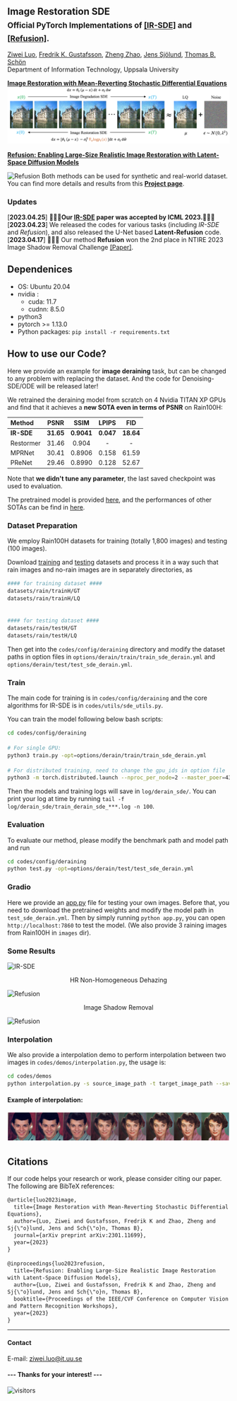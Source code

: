 
## Image Restoration SDE <br><sub>Official PyTorch Implementations of [[IR-SDE]](https://arxiv.org/abs/2301.11699) and [[Refusion]](https://arxiv.org/abs/2304.08291). </sub>

[Ziwei Luo](https://algolzw.github.io/), 
[Fredrik K. Gustafsson](https://www.fregu856.com/), 
[Zheng Zhao](https://zz.zabemon.com/), 
[Jens Sjölund](https://jsjol.github.io/), 
[Thomas B. Schön](https://user.it.uu.se/~thosc112/index.html)</br>
Department of Information Technology, Uppsala University</br>

**[Image Restoration with Mean-Reverting Stochastic Differential Equations](https://arxiv.org/abs/2301.11699)**</br>
![IR-SDE](figs/overview.png)

**[Refusion: Enabling Large-Size Realistic Image Restoration with Latent-Space Diffusion Models](https://arxiv.org/abs/2304.08291)**</br>

![Refusion](figs/refusion.png)
Both methods can be used for synthetic and real-world dataset. You can find more details and results from this **[Project page](https://algolzw.github.io/ir-sde/index.html)**.

### Updates
[**2023.04.25**] 🎉🎉🎉**Our [IR-SDE](https://arxiv.org/abs/2301.11699) paper was accepted by ICML 2023.**🎉🎉🎉<br>
[**2023.04.23**] We released the codes for various tasks (including *IR-SDE* and *Refusion*), and also released the U-Net based **Latent-Refusion** code.<br>
[**2023.04.17**] 🎉🎉🎉 Our method **Refusion** won the 2nd place in NTIRE 2023 Image Shadow Removal Challenge [[Paper]](https://arxiv.org/abs/2304.08291).<br>
<!--[**2023.02.02**] We provide a [Gradio](https://gradio.app/) app file for the case that you want to [test your own images](https://github.com/Algolzw/image-restoration-sde#Gradio).-->

## Dependenices

* OS: Ubuntu 20.04
* nvidia :
	- cuda: 11.7
	- cudnn: 8.5.0
* python3
* pytorch >= 1.13.0
* Python packages: `pip install -r requirements.txt`

## How to use our Code?

Here we provide an example for **image deraining** task, but can be changed to any problem with replacing the dataset. And the code for Denoising-SDE/ODE will be released later!

We retrained the deraining model from scratch on 4 Nvidia TITAN XP GPUs and find that it achieves a **new SOTA even in terms of PSNR** on Rain100H:

| Method |  PSNR   | SSIM  | LPIPS   | FID  |
| :--- |  :----:  | :----:  | :----:  | :----:  |
| **IR-SDE** | **31.65**  | **0.9041** | **0.047** | **18.64** |
| Restormer | 31.46  | 0.904 | - | - |
| MPRNet | 30.41 | 0.8906 | 0.158 | 61.59 |
| PReNet | 29.46 | 0.8990 | 0.128 | 52.67 |

Note that **we didn't tune any parameter**, the last saved checkpoint was used to evaluation.

The pretrained model is provided [here](https://drive.google.com/file/d/1o6ELATcKOw96Uno8rJVB20vcLRWWBnu2/view?usp=share_link), and the performances of other SOTAs can be find in [here](https://paperswithcode.com/sota/single-image-deraining-on-rain100h).

### Dataset Preparation

We employ Rain100H datasets for training (totally 1,800 images) and testing (100 images). 

Download [training](http://www.icst.pku.edu.cn/struct/att/RainTrainH.zip) and [testing](http://www.icst.pku.edu.cn/struct/att/Rain100H.zip) datasets and process it in a way such that rain images and no-rain images are in separately directories, as

```bash
#### for training dataset ####
datasets/rain/trainH/GT
datasets/rain/trainH/LQ


#### for testing dataset ####
datasets/rain/testH/GT
datasets/rain/testH/LQ

```

Then get into the `codes/config/deraining` directory and modify the dataset paths in option files in 
`options/derain/train/train_sde_derain.yml` and `options/derain/test/test_sde_derain.yml`.


### Train
The main code for training is in `codes/config/deraining` and the core algorithms for IR-SDE is in `codes/utils/sde_utils.py`.

You can train the model following below bash scripts:

```bash
cd codes/config/deraining

# For single GPU:
python3 train.py -opt=options/derain/train/train_sde_derain.yml

# For distributed training, need to change the gpu_ids in option file
python3 -m torch.distributed.launch --nproc_per_node=2 --master_poer=4321 train.py -opt=options/derain/train/train_sde_derain.yml --launcher pytorch
```

Then the models and training logs will save in `log/derain_sde/`. 
You can print your log at time by running `tail -f log/derain_sde/train_derain_sde_***.log -n 100`.

### Evaluation
To evaluate our method, please modify the benchmark path and model path and run

```bash
cd codes/config/deraining
python test.py -opt=options/derain/test/test_sde_derain.yml
```

### Gradio
Here we provide an [app.py](https://github.com/Algolzw/image-restoration-sde/blob/main/codes/config/deraining/app.py) file for testing your own images. Before that, you need to download the pretrained weights and modify the model path in `test_sde_derain.yml`. Then by simply running `python app.py`, you can open `http://localhost:7860` to test the model. (We also provide 3 raining images from Rain100H in `images` dir).

### Some Results
![IR-SDE](figs/results.png)
<div align='center'>HR Non-Homogeneous Dehazing</div>

![Refusion](figs/results_dehazing.png)

<div align='center'>Image Shadow Removal</div>

![Refusion](figs/results_deshadow.png)

### Interpolation
We also provide a interpolation demo to perform interpolation between two images in `codes/demos/interpolation.py`, the usage is:

```bash
cd codes/demos
python interpolation.py -s source_image_path -t target_image_path --save save_dir
```

#### Example of interpolation:
![IR-SDE](figs/interpolation.png)


## Citations
If our code helps your research or work, please consider citing our paper.
The following are BibTeX references:

```
@article{luo2023image,
  title={Image Restoration with Mean-Reverting Stochastic Differential Equations},
  author={Luo, Ziwei and Gustafsson, Fredrik K and Zhao, Zheng and Sj{\"o}lund, Jens and Sch{\"o}n, Thomas B},
  journal={arXiv preprint arXiv:2301.11699},
  year={2023}
}

@inproceedings{luo2023refusion,
  title={Refusion: Enabling Large-Size Realistic Image Restoration with Latent-Space Diffusion Models},
  author={Luo, Ziwei and Gustafsson, Fredrik K and Zhao, Zheng and Sj{\"o}lund, Jens and Sch{\"o}n, Thomas B},
  booktitle={Proceedings of the IEEE/CVF Conference on Computer Vision and Pattern Recognition Workshops},
  year={2023}
}
```

---

#### Contact
E-mail: ziwei.luo@it.uu.se

#### --- Thanks for your interest! --- ####
![visitors](https://visitor-badge.glitch.me/badge?page_id=Algolzw/image-restoration-sde)

